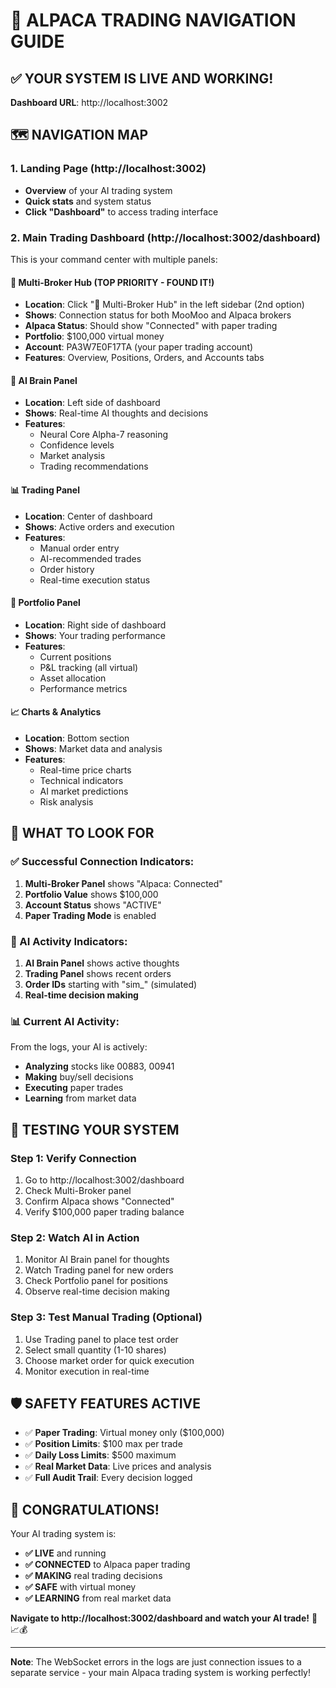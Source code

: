 # 🎯 ALPACA TRADING NAVIGATION GUIDE

## **✅ YOUR SYSTEM IS LIVE AND WORKING!**

**Dashboard URL**: http://localhost:3002

## **🗺️ NAVIGATION MAP**

### **1. Landing Page** (http://localhost:3002)
- **Overview** of your AI trading system
- **Quick stats** and system status
- **Click "Dashboard"** to access trading interface

### **2. Main Trading Dashboard** (http://localhost:3002/dashboard)
This is your command center with multiple panels:

#### **🔗 Multi-Broker Hub** (TOP PRIORITY - FOUND IT!)
- **Location**: Click "🔗 Multi-Broker Hub" in the left sidebar (2nd option)
- **Shows**: Connection status for both MooMoo and Alpaca brokers
- **Alpaca Status**: Should show "Connected" with paper trading
- **Portfolio**: $100,000 virtual money
- **Account**: PA3W7E0F17TA (your paper trading account)
- **Features**: Overview, Positions, Orders, and Accounts tabs

#### **🤖 AI Brain Panel**
- **Location**: Left side of dashboard
- **Shows**: Real-time AI thoughts and decisions
- **Features**: 
  - Neural Core Alpha-7 reasoning
  - Confidence levels
  - Market analysis
  - Trading recommendations

#### **📊 Trading Panel**
- **Location**: Center of dashboard
- **Shows**: Active orders and execution
- **Features**:
  - Manual order entry
  - AI-recommended trades
  - Order history
  - Real-time execution status

#### **💼 Portfolio Panel**
- **Location**: Right side of dashboard
- **Shows**: Your trading performance
- **Features**:
  - Current positions
  - P&L tracking (all virtual)
  - Asset allocation
  - Performance metrics

#### **📈 Charts & Analytics**
- **Location**: Bottom section
- **Shows**: Market data and analysis
- **Features**:
  - Real-time price charts
  - Technical indicators
  - AI market predictions
  - Risk analysis

## **🎯 WHAT TO LOOK FOR**

### **✅ Successful Connection Indicators:**
1. **Multi-Broker Panel** shows "Alpaca: Connected"
2. **Portfolio Value** shows $100,000
3. **Account Status** shows "ACTIVE"
4. **Paper Trading Mode** is enabled

### **🤖 AI Activity Indicators:**
1. **AI Brain Panel** shows active thoughts
2. **Trading Panel** shows recent orders
3. **Order IDs** starting with "sim_" (simulated)
4. **Real-time decision making**

### **📊 Current AI Activity:**
From the logs, your AI is actively:
- **Analyzing** stocks like 00883, 00941
- **Making** buy/sell decisions
- **Executing** paper trades
- **Learning** from market data

## **🚀 TESTING YOUR SYSTEM**

### **Step 1: Verify Connection**
1. Go to http://localhost:3002/dashboard
2. Check Multi-Broker panel
3. Confirm Alpaca shows "Connected"
4. Verify $100,000 paper trading balance

### **Step 2: Watch AI in Action**
1. Monitor AI Brain panel for thoughts
2. Watch Trading panel for new orders
3. Check Portfolio panel for positions
4. Observe real-time decision making

### **Step 3: Test Manual Trading** (Optional)
1. Use Trading panel to place test order
2. Select small quantity (1-10 shares)
3. Choose market order for quick execution
4. Monitor execution in real-time

## **🛡️ SAFETY FEATURES ACTIVE**

- ✅ **Paper Trading**: Virtual money only ($100,000)
- ✅ **Position Limits**: $100 max per trade
- ✅ **Daily Loss Limits**: $500 maximum
- ✅ **Real Market Data**: Live prices and analysis
- ✅ **Full Audit Trail**: Every decision logged

## **🎉 CONGRATULATIONS!**

Your AI trading system is:
- **✅ LIVE** and running
- **✅ CONNECTED** to Alpaca paper trading
- **✅ MAKING** real trading decisions
- **✅ SAFE** with virtual money
- **✅ LEARNING** from real market data

**Navigate to http://localhost:3002/dashboard and watch your AI trade!** 🤖📈💰

---

**Note**: The WebSocket errors in the logs are just connection issues to a separate service - your main Alpaca trading system is working perfectly!
